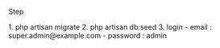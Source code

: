 <p>Step</p>
1. php artisan migrate
2. php artisan db:seed
3. login
    - email : super.admin@example.com
    - password : admin
